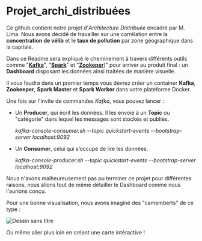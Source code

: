 # Projet_archi_distribuées

Ce github contient notre projet d'*Architecture Distribuée* encadré par M. Lima. Nous avons décidé de travailler sur une corrélation entre la **concentration de vélib** et le **taux de pollution** par zone géographique dans la capitale.

Dans ce Readme sera expliqué le cheminement à travers différents outils comme "[**Kafka**](https://kafka.apache.org/)", "[**Spark**](https://spark.apache.org/)" et "[**Zookeper**](https://zookeeper.apache.org/))" pour arriver au produit final : un **Dashboard** disposant les données ainsi traitées de manière visuelle.

Il vous faudra dans un premier temps vous devrez créer un container **Kafka**, **Zookeeper**, **Spark Master** et **Spark Worker** dans votre plateforme Docker.



Une fois sur l'invite de commandes *Kafka*, vous pouvez lancer :

  - Un **Producer**, qui écrit les données. Il les envoie à un **Topic** ou "catégorie" dans lequel les messages sont stockés et publiés.
 
      *kafka-console-consumer.sh --topic quickstart-events --bootstrap-server localhost:9092*
  
  - Un **Consumer**, celui qui s’occupe de lire les données.
 
      *kafka-console-producer.sh --topic quickstart-events --bootstrap-server localhost:9092*



Nous n'avons malheureusement pas pu terminer ce projet pour différentes raisons, nous allons tout de même détailler le Dashboard comme nous l'aurions conçu.

Pour une bonne visualisation, nous avons imaginé des "camemberts" de ce type :

![Dessin sans titre](https://user-images.githubusercontent.com/91553182/230185101-a231e69e-0336-400f-99ed-6eb6c62a803d.png)

Ou même aller plus loin en créant une carte intéractive !
